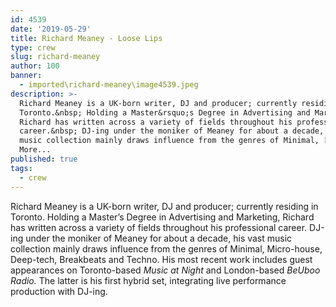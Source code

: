 ```yaml
---
id: 4539
date: '2019-05-29'
title: Richard Meaney - Loose Lips
type: crew
slug: richard-meaney
author: 100
banner:
  - imported\richard-meaney\image4539.jpeg
description: >-
  Richard Meaney is a UK-born writer, DJ and producer; currently residing in
  Toronto.&nbsp; Holding a Master&rsquo;s Degree in Advertising and Marketing,
  Richard has written across a variety of fields throughout his professional
  career.&nbsp; DJ-ing under the moniker of Meaney for about a decade, his vast
  music collection mainly draws influence from the genres of Minimal, [...]Read
  More...
published: true
tags:
  - crew
---
```

Richard Meaney is a UK-born writer, DJ and producer; currently residing in Toronto. Holding a Master’s Degree in Advertising and Marketing, Richard has written across a variety of fields throughout his professional career. DJ-ing under the moniker of Meaney for about a decade, his vast music collection mainly draws influence from the genres of Minimal, Micro-house, Deep-tech, Breakbeats and Techno. His most recent work includes guest appearances on Toronto-based _Music at Night_ and London-based _BeUboo Radio._ The latter is his first hybrid set, integrating live performance production with DJ-ing.